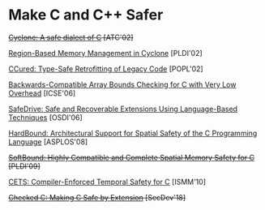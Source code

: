 # Make C and C++ Safer

~~[Cyclone: A safe dialect of C](http://trevorjim.com/papers/usenix2002.pdf) [ATC'02]~~

[Region-Based Memory Management in Cyclone](https://www.cs.umd.edu/projects/cyclone/papers/cyclone-regions.pdf) [PLDI'02]

[CCured: Type-Safe Retrofitting of Legacy Code](http://scottmcpeak.com/papers/ccured_popl02.pdf) [POPL'02]

[Backwards-Compatible Array Bounds Checking for C with Very Low Overhead](http://llvm.org/pubs/2006-05-24-SAFECode-BoundsCheck.pdf) [ICSE'06]

[SafeDrive: Safe and Recoverable Extensions Using Language-Based Techniques](http://ivy.cs.berkeley.edu/safedrive/safedrive-osdi06.pdf) [OSDI'06]

[HardBound: Architectural Support for Spatial Safety of the C Programming Language](https://www.cis.upenn.edu/acg/papers/asplos08_hardbound.pdf) [ASPLOS'08]

~~[SoftBound: Highly Compatible and Complete Spatial Memory Safety for C](https://www.cis.upenn.edu/acg/papers/pldi09_softbound.pdf) [PLDI'09]~~

[CETS: Compiler-Enforced Temporal Safety for C](http://www.cis.upenn.edu/acg/papers/ismm10_cets.pdf) [ISMM'10]

~~[Checked C: Making C Safe by Extension](https://www.microsoft.com/en-us/research/uploads/prod/2018/09/checkedc-secdev2018-preprint.pdf) [SecDev'18]~~


